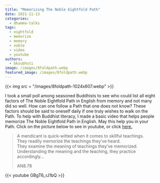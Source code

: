```yaml
---
title: "Memorizing The Noble Eightfold Path"
date: 2021-11-13
categories: 
  - dhamma-talks
tags: 
  - eightfold
  - memorize
  - memory
  - noble
  - video
  - youtube
authors: 
  - bksubhuti
image: /images/8foldpath.webp
featured_image: /images/8foldpath.webp
---
```


{{< img src = "/images/8foldpath-1024x607.webp" >}}

I took a small poll among seasoned Buddhists to see who could list all eight factors of The Noble Eightfold Path in English from memory and not many did so well. How can one follow a Path that one does not know? These factors should be said to oneself daily if one truly wishes to walk on the Path. To help with Buddhist literacy, I made a basic video that helps people memorize The Noble Eightfold Path in English. May this help you in your Path. Click on the picture below to see in youtube, or click [here.](https://www.youtube.com/watch?v=GBgT6_rJ1bQ)

> A mendicant is quick-witted when it comes to skillful teachings.   
> They readily memorize the teachings they’ve heard.   
> They examine the meaning of teachings they’ve memorized.   
> Understanding the meaning and the teaching, they practice accordingly...
> 
> AN8.78

{{< youtube GBgT6_rJ1bQ >}}

